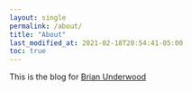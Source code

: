 ```yaml
---
layout: single
permalink: /about/
title: "About"
last_modified_at: 2021-02-18T20:54:41-05:00
toc: true
---
```


This is the blog for [Brian Underwood](http://www.brian-underwood.codes/)
